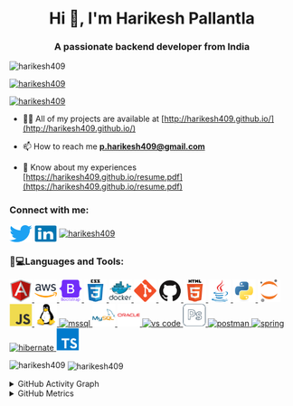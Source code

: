 <h1 align="center">Hi 👋, I'm Harikesh Pallantla</h1>
<h3 align="center">A passionate backend developer from India</h3>
<p align="left"> <img src="https://komarev.com/ghpvc/?username=harikesh409&label=Profile%20views&color=0e75b6&style=flat" alt="harikesh409" /> </p>
<p align="left">
	<a href="https://github.com/ryo-ma/github-profile-trophy"><img src="https://github-profile-trophy.vercel.app/?username=harikesh409&margin-w=5&margin-h=5&no-bg=true&no-frame=true&theme=onedark" alt="harikesh409" /></a>
</p>
<p align="left">
	<a href="https://twitter.com/harikesh409" target="blank"><img src="https://img.shields.io/twitter/follow/harikesh409?logo=twitter&style=for-the-badge" alt="harikesh409" /></a>
</p>

- 👨‍💻 All of my projects are available at [http://harikesh409.github.io/](http://harikesh409.github.io/)

- 📫 How to reach me **p.harikesh409@gmail.com**

- 📄 Know about my experiences [https://harikesh409.github.io/resume.pdf](https://harikesh409.github.io/resume.pdf)

<h3 align="left">Connect with me:</h3>
<p align="left">
	<a href="https://twitter.com/harikesh409" target="blank"><img align="center" src="https://raw.githubusercontent.com/devicons/devicon/master/icons/twitter/twitter-original.svg" alt="harikesh409" height="30" width="40" /></a>
	<a href="https://linkedin.com/in/harikesh409" target="blank"><img align="center" src="https://raw.githubusercontent.com/devicons/devicon/master/icons/linkedin/linkedin-original.svg" alt="harikesh409" height="30" width="40" /></a>
	<a href="https://instagram.com/harikesh409" target="blank"><img align="center" src="https://www.vectorlogo.zone/logos/instagram/instagram-icon.svg" alt="harikesh409" height="35" width="40" /></a>
</p>
<h3 align="left">🚀💻Languages and Tools:</h3>
<p align="left">
	<a href="https://angular.io" target="_blank"> <img src="https://raw.githubusercontent.com/devicons/devicon/master/icons/angularjs/angularjs-original.svg" alt="angularjs" width="40" height="40" /> </a>
	<a href="https://aws.amazon.com" target="_blank"> <img src="https://raw.githubusercontent.com/devicons/devicon/master/icons/amazonwebservices/amazonwebservices-original-wordmark.svg" alt="aws" width="40" height="40" /> </a>
	<a href="https://getbootstrap.com" target="_blank"> <img src="https://raw.githubusercontent.com/devicons/devicon/master/icons/bootstrap/bootstrap-plain-wordmark.svg" alt="bootstrap" width="40" height="40" /> </a>
	<a href="https://www.w3schools.com/css/" target="_blank"> <img src="https://raw.githubusercontent.com/devicons/devicon/master/icons/css3/css3-original-wordmark.svg" alt="css3" width="40" height="40" /> </a>
	<a href="https://www.docker.com/" target="_blank"> <img src="https://raw.githubusercontent.com/devicons/devicon/master/icons/docker/docker-original-wordmark.svg" alt="docker" width="40" height="40" /> </a>
	<a href="https://git-scm.com/" target="_blank"> <img src="https://raw.githubusercontent.com/devicons/devicon/master/icons/git/git-original.svg" alt="git" width="40" height="40" /> </a>
  <a href="https://github.com" target="_blank">
  <img src="https://raw.githubusercontent.com/devicons/devicon/master/icons/github/github-original.svg" alt="github" width="40" height="40" />
  </a>
	<a href="https://www.w3.org/html/" target="_blank"> <img src="https://raw.githubusercontent.com/devicons/devicon/master/icons/html5/html5-original-wordmark.svg" alt="html5" width="40" height="40" /> </a>
	<a href="https://www.java.com" target="_blank"> <img src="https://raw.githubusercontent.com/devicons/devicon/master/icons/java/java-original.svg" alt="java" width="40" height="40" /> </a>
  <a href="https://www.python.org/" target="_blank">
    <img src="https://raw.githubusercontent.com/devicons/devicon/master/icons/python/python-original.svg" alt="python" width="40" height="40"/>
  </a>
  <a href="https://jupyter.org/" target="_blank">
    <img src="https://raw.githubusercontent.com/devicons/devicon/master/icons/jupyter/jupyter-original.svg" alt="jupyter" width="40" height="40" />
  </a>
	<a href="https://developer.mozilla.org/en-US/docs/Web/JavaScript" target="_blank"> <img src="https://raw.githubusercontent.com/devicons/devicon/master/icons/javascript/javascript-original.svg" alt="javascript" width="40" height="40" /> </a>
	<a href="https://www.linux.org/" target="_blank"> <img src="https://raw.githubusercontent.com/devicons/devicon/master/icons/linux/linux-original.svg" alt="linux" width="40" height="40" /> </a>
	<a href="https://www.microsoft.com/en-us/sql-server" target="_blank"> <img src="https://cdn.worldvectorlogo.com/logos/microsoft-sql-server.svg" alt="mssql" width="40" height="40" /> </a>
	<a href="https://www.mysql.com/" target="_blank"> <img src="https://raw.githubusercontent.com/devicons/devicon/master/icons/mysql/mysql-original-wordmark.svg" alt="mysql" width="40" height="40" /> </a>
	<a href="https://www.oracle.com/" target="_blank"> <img src="https://raw.githubusercontent.com/devicons/devicon/master/icons/oracle/oracle-original.svg" alt="oracle" width="40" height="40" /> </a>
  <a href="https://code.visualstudio.com/" target="_blank">
    <img src="https://raw.githubusercontent.com/gilbarbara/logos/master/logos/visual-studio-code.svg" alt="vs code" width="40" height="40" />
   </a>
	<a href="https://www.photoshop.com/en" target="_blank"> <img src="https://raw.githubusercontent.com/devicons/devicon/master/icons/photoshop/photoshop-line.svg" alt="photoshop" width="40" height="40" /> </a>
	<a href="https://postman.com" target="_blank"> <img src="https://www.vectorlogo.zone/logos/getpostman/getpostman-icon.svg" alt="postman" width="40" height="40" /> </a>
	<a href="https://spring.io/" target="_blank"> <img src="https://www.vectorlogo.zone/logos/springio/springio-icon.svg" alt="spring" width="40" height="40" /> </a>
  <a href="https://hibernate.org/" target="_blank">
    <img src="https://cdn.jsdelivr.net/npm/simple-icons@v4/icons/hibernate.svg" alt="hibernate" width="40" height="40" />
  </a>
	<a href="https://www.typescriptlang.org/" target="_blank"> <img src="https://raw.githubusercontent.com/devicons/devicon/master/icons/typescript/typescript-original.svg" alt="typescript" width="40" height="40" /> </a>
</p>
<p><img align="left" src="https://github-readme-stats.vercel.app/api/top-langs?username=harikesh409&show_icons=true&theme=radical&locale=en&layout=compact" alt="harikesh409" /></p>
<p>&nbsp;<img align="center" src="https://github-readme-stats.vercel.app/api?username=harikesh409&show_icons=true&theme=radical&locale=en" alt="harikesh409" /></p>

<details>
	<summary>GitHub Activity Graph</summary>
	
![GitHub Activity Graph](https://activity-graph.herokuapp.com/graph?username=harikesh409)
</details>

<details>
	<summary> GitHub Metrics </summary>
	
![GitHub metrics](https://metrics.lecoq.io/harikesh409)  
</details>
